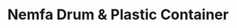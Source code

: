---
title: "Nemfa Drum & Plastic Container"
url: /pasig/nemfa-drum-und-plastic-container/
shop: Eisenwaren
---